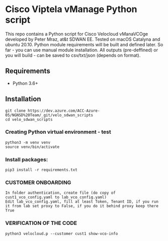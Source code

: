 # Cisco Viptela vManage Python script

This repo contains a Python script for Cisco Velocloud vManaVCOge developed by Peter Mraz, at&t SDWAN EE. 
Tested on macOS Catalyna and ubuntu 20.10.
Python module requirements will be built and defined later. So far - you can use manual module installation.
All outputs (pre-deffined) or you will build - can be saved to csv/txt/json (depends on format).



## Requirements
* Python 3.6+

## Installation


```
git clone https://dev.azure.com/ACC-Azure-05/NGNSD%20Team/_git/velo_sdwan_scripts
cd velo_sdwan_scripts
```
### Creating Python virtual environment - test
```
python3 -m venv venv
source venv/bin/activate
```
### Install packages: 
```
pip3 install -r requirements.txt 
```

### CUSTOMER ONBOARDING

```
In folder authentication, create file (do copy of cust1_vco_config.yaml to lab_vco_config.yaml)
Edit lab_vco_config.yaml, fill at least Token, Tenant ID, if you run it from lab set proxy to False, if you do it behind proxy keep there True

```

### VERIFICATION OF THE CODE
```
python3 velocloud.p --customer cust1 show-vco-info
```
